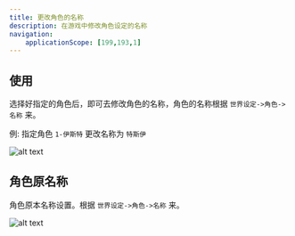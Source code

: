 ```yaml
---
title: 更改角色的名称
description: 在游戏中修改角色设定的名称
navigation:
    applicationScope: [199,193,1]
---
```


## 使用

选择好指定的角色后，即可去修改角色的名称，角色的名称根据 `世界设定->角色->名称` 来。

例: 指定角色 `1-伊斯特` 更改名称为 `特斯伊`

![alt text](https://cdn.gcw.wiki/gcw/image/zh_hans/commands/actor/changeactorname/image.png)

## 角色原名称

角色原本名称设置。根据 `世界设定->角色->名称` 来。

![alt text](https://cdn.gcw.wiki/gcw/image/zh_hans/commands/actor/changeactorname/image-1.png)

